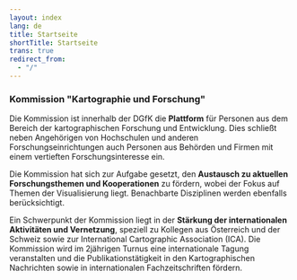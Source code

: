 ```yaml
---
layout: index
lang: de
title: Startseite
shortTitle: Startseite
trans: true
redirect_from:
  - "/"
---
```

### Kommission "Kartographie und Forschung"

Die Kommission ist innerhalb der DGfK die **Plattform** für Personen aus dem Bereich der kartographischen Forschung und Entwicklung. Dies schließt neben Angehörigen von Hochschulen und anderen Forschungseinrichtungen auch Personen aus Behörden und Firmen mit einem vertieften Forschungsinteresse ein.

Die Kommission hat sich zur Aufgabe gesetzt, den **Austausch zu aktuellen Forschungsthemen und Kooperationen** zu fördern, wobei der Fokus auf Themen der Visualisierung liegt. Benachbarte Disziplinen werden ebenfalls berücksichtigt.

Ein Schwerpunkt der Kommission liegt in der **Stärkung der internationalen Aktivitäten und Vernetzung**, speziell zu Kollegen aus Österreich und der Schweiz sowie zur International Cartographic Association (ICA). Die Kommission wird im 2jährigen Turnus eine internationale Tagung veranstalten und die Publikationstätigkeit in den Kartographischen Nachrichten sowie in internationalen Fachzeitschriften fördern.